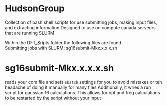 # HudsonGroup
Collection of bash shell scripts for use submitting jobs, making input files, and extracting information
Designed to use on compute canada serveers that are running SLURM

Within the DFT_Sripts folder the following files are found  
Submitting jobs with SLURM: sg16submit-Mkx.x.x.x.sh

# sg16submit-Mkx.x.x.x.sh
reads your com file and sets `sbatch` settings for you to avoid mistakes or teh headache of doing it manually for many files
Additionally, it wries a run script for gaussian 16 calculations. This allows for opt and freq calculations to be restarted by the script without your input
